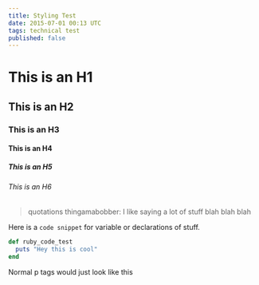 ```yaml
---
title: Styling Test
date: 2015-07-01 00:13 UTC
tags: technical test
published: false
---
```


# This is an H1

## This is an H2

### This is an H3

#### This is an H4

##### This is an H5

###### This is an H6

> quotations thingamabobber: I like saying a lot of stuff blah blah blah

Here is a `code snippet` for variable or declarations of stuff.

~~~ ruby
def ruby_code_test
  puts "Hey this is cool"
end
~~~

Normal p tags would just look like this
